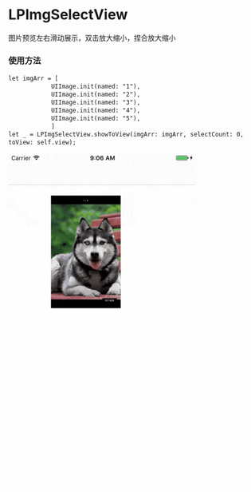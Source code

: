 # LPImgSelectView
图片预览左右滑动展示，双击放大缩小，捏合放大缩小
### 使用方法

```objc
let imgArr = [
            UIImage.init(named: "1"),
            UIImage.init(named: "2"),
            UIImage.init(named: "3"),
            UIImage.init(named: "4"),
            UIImage.init(named: "5"),
            ]
let _ = LPImgSelectView.showToView(imgArr: imgArr, selectCount: 0, toView: self.view);
```

![image](https://github.com/lupeng123/LPImgUrlStore/blob/master/2.gif?raw=true)
